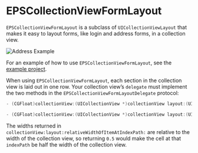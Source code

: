 # EPSCollectionViewFormLayout

`EPSCollectionViewFormLayout` is a subclass of `UICollectionViewLayout` that makes it easy to layout forms, like login and address forms, in a collection view.

![Address Example](https://raw.github.com/ElectricPeelSoftware/EPSCollectionViewFormLayout/Assets/AddressExample.png)

For an example of how to use `EPSCollectionViewFormLayout`, see the [example project](https://github.com/ElectricPeelSoftware/EPSCollectionViewFormLayout/tree/master/Example).

When using `EPSCollectionViewFormLayout`, each section in the collection view is laid out in one row. Your collection view’s `delegate` must implement the two methods in the `EPSCollectionViewFormLayoutDelegate` protocol:

```objective-c
- (CGFloat)collectionView:(UICollectionView *)collectionView layout:(UICollectionViewLayout *)collectionViewLayout heightForSectionAtIndex:(NSInteger)section;

- (CGFloat)collectionView:(UICollectionView *)collectionView layout:(UICollectionViewLayout *)collectionViewLayout relativeWidthOfItemAtIndexPath:(NSIndexPath *)indexPath;
```

The widths returned in `collectionView:layout:relativeWidthOfItemAtIndexPath:` are relative to the width of the collection view, so returning `0.5` would make the cell at that `indexPath` be half the width of the collection view.
